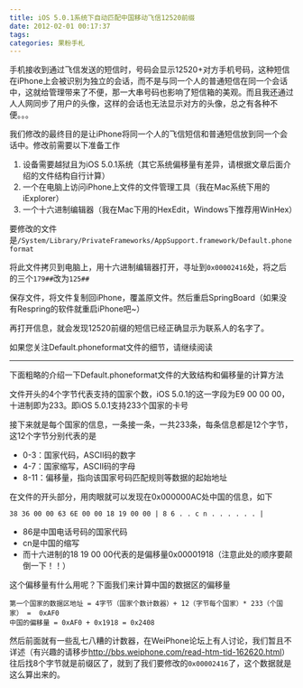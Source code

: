 ```yaml
---
title: iOS 5.0.1系统下自动匹配中国移动飞信12520前缀
date: 2012-02-01 00:17:37
tags:
categories: 果粉手札
---
```


手机接收到通过飞信发送的短信时，号码会显示12520+对方手机号码，这种短信在iPhone上会被识别为独立的会话，而不是与同一个人的普通短信在同一个会话中，这就给管理带来了不便，那一大串号码也影响了短信箱的美观。而且我还通过人人网同步了用户的头像，这样的会话也无法显示对方的头像，总之有各种不便。。。

我们修改的最终目的是让iPhone将同一个人的飞信短信和普通短信放到同一个会话中。修改前需要以下准备工作

1. 设备需要越狱且为iOS 5.0.1系统（其它系统偏移量有差异，请根据文章后面介绍的文件结构自行计算）
2. 一个在电脑上访问iPhone上文件的文件管理工具（我在Mac系统下用的iExplorer）
3. 一个十六进制编辑器（我在Mac下用的HexEdit，Windows下推荐用WinHex）

<!--more-->

要修改的文件是`/System/Library/PrivateFrameworks/AppSupport.framework/Default.phoneformat`

将此文件拷贝到电脑上，用十六进制编辑器打开，寻址到`0x00002416`处，将之后的三个`179##`改为`125##`

保存文件，将文件复制回iPhone，覆盖原文件。然后重启SpringBoard（如果没有Respring的软件就重启iPhone吧~）

再打开信息，就会发现12520前缀的短信已经正确显示为联系人的名字了。

如果您关注Default.phoneformat文件的细节，请继续阅读

-----

下面粗略的介绍一下Default.phoneformat文件的大致结构和偏移量的计算方法

文件开头的4个字节代表支持的国家个数，iOS 5.0.1的这一字段为E9 00 00 00，十进制即为233。即iOS 5.0.1支持233个国家的卡号

接下来就是每个国家的信息，一条接一条，一共233条，每条信息都是12个字节，这12个字节分别代表的是

* 0-3：国家代码，ASCII码的数字
* 4-7：国家缩写，ASCII码的字母
* 8-11：偏移量，指向该国家号码匹配规则等数据的起始地址

在文件的开头部分，用肉眼就可以发现在0x000000AC处中国的信息，如下

``` plain
38 36 00 00 63 6E 00 00 18 19 00 00 | 8 6 . . c n . . . . . . |
```

* 86是中国电话号码的国家代码
* cn是中国的缩写
* 而十六进制的18 19 00 00代表的是偏移量0x00001918（注意此处的顺序要颠倒一下！！）

这个偏移量有什么用呢？下面我们来计算中国的数据区的偏移量

``` plain
第一个国家的数据区地址 = 4字节（国家个数计数器）+ 12（字节每个国家）* 233（个国家） =  0xAF0
中国的偏移量 = 0xAF0 + 0x1918 = 0x2408
```

然后前面就有一些乱七八糟的计数器，在WeiPhone论坛上有人讨论，我们暂且不详述（有兴趣的请移步<http://bbs.weiphone.com/read-htm-tid-162620.html>）往后找8个字节就是前缀区了，就到了我们要修改的`0x00002416`了，这个数据就是这么算出来的。
